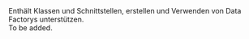<Namespace Name="Microsoft.Azure.Management.DataFactories">
  <Docs>
    <summary>Enthält Klassen und Schnittstellen, erstellen und Verwenden von Data Factorys unterstützen.</summary> 
    <remarks>To be added.</remarks>
  </Docs>
</Namespace>
